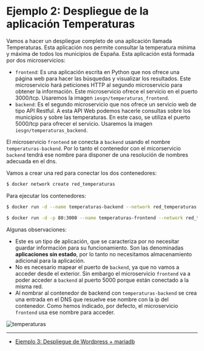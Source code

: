# Ejemplo 2: Despliegue de la aplicación Temperaturas

Vamos a hacer un despliegue completo de una aplicación llamada Temperaturas. Esta aplicación nos permite consultar la temperatura mínima y máxima de todos los municipios de España. Esta aplicación está formada por dos microservicios:

* `frontend`: Es una aplicación escrita en Python que nos ofrece una página web para hacer las búsquedas y visualizar los resultados. Este microservicio hará peticiones HTTP al segundo microservicio para obtener la información. Este microservicio ofrece el servicio en el puerto 3000/tcp. Usaremos la imagen `iesgn/temperaturas_frontend`.
* `backend`: Es el segundo microservicio que nos ofrece un servicio web de tipo API Restful. A esta API Web podemos hacerle consultas sobre los municipios y sobre las temperaturas. En este caso, se utiliza el puerto 5000/tcp para ofrecer el servicio. Usaremos la imagen `iesgn/temperaturas_backend`.

El microservicio `frontend` se conecta a `backend` usando el nombre `temperaturas-backend`. Por lo tanto el contenedor con el micorservicio `backend` tendrá ese nombre para disponer de una resolución de nombres adecuada en el dns.

Vamos a crear una red para conectar los dos contenedores:

```bash
$ docker network create red_temperaturas
```

Para ejecutar los contenedores:

```bash
$ docker run -d --name temperaturas-backend --network red_temperaturas iesgn/temperaturas_backend

$ docker run -d -p 80:3000 --name temperaturas-frontend --network red_temperaturas iesgn/temperaturas_frontend
```

Algunas observaciones:

* Este es un tipo de aplicación, que se caracteriza por no necesitar guardar información para su funcionamiento. Son las denominadas **aplicaciones sin estado**, por lo tanto no necesitamos almacenamiento adicional para la aplicación.
* No es necesario mapear el puerto de `backend`, ya que no vamos a acceder desde el exterior. Sin embargo el microservicio `frontend` va a poder acceder a `backend` al puerto 5000 porque están conectado a la misma red.
* Al nombrar al contenedor de backend con `temperaturas-backend` se crea una entrada en el DNS que resuelve ese nombre con la ip del contenedor. Como hemos indicado, por defecto, el microservicio `frontend` usa ese nombre para acceder.

![temperaturas](img/temperaturas.png)

---

* [Ejemplo 3: Despliegue de Wordpress + mariadb](wordpress.md)
